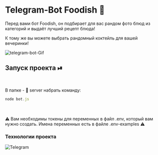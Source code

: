 # Telegram-Bot Foodish 🥗

Перед вами бот Foodish, он подбирает для вас рандом фото блюд из категорий и выдаёт лучший рецепт блюда! 

К тому же вы можете выбрать рандомный коктейль для вашей вечеринки!

![telegram-bot-Gif](https://user-images.githubusercontent.com/64028251/115865771-76545580-a441-11eb-961b-8ee3c94ddf6d.gif)


## Запуск проекта ⏯
<br/>
<br/>
В папке - 📂 server набрать команду:

```javascript
node bot.js
```
<br/>
<br/>
⚠️ Вам необходимы токены для переменных в файл .env, который вам нужно создать. Имена переменных есть в файле .env-examples ⚠️

<h3>Технологии проекта</h3>
<p>
  <img alt="Telegram" src="https://img.shields.io/badge/-Telegram-2088FF?style=flat-square&logo=telegram&logoColor=white" />
</p>
